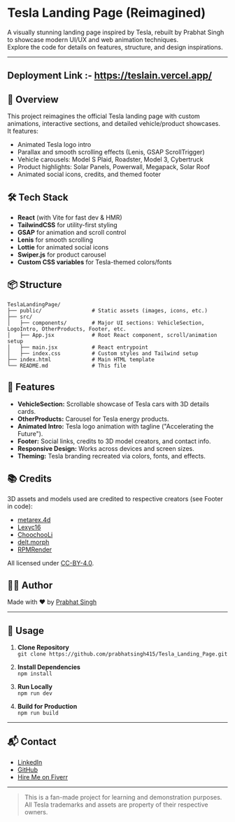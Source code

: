# Tesla Landing Page (Reimagined)

A visually stunning landing page inspired by Tesla, rebuilt by Prabhat Singh to showcase modern UI/UX and web animation techniques.  
Explore the code for details on features, structure, and design inspirations.

---

## Deployment Link :- https://teslain.vercel.app/

## 🚗 Overview

This project reimagines the official Tesla landing page with custom animations, interactive sections, and detailed vehicle/product showcases.  
It features:

- Animated Tesla logo intro
- Parallax and smooth scrolling effects (Lenis, GSAP ScrollTrigger)
- Vehicle carousels: Model S Plaid, Roadster, Model 3, Cybertruck
- Product highlights: Solar Panels, Powerwall, Megapack, Solar Roof
- Animated social icons, credits, and themed footer

## 🛠️ Tech Stack

- **React** (with Vite for fast dev & HMR)
- **TailwindCSS** for utility-first styling
- **GSAP** for animation and scroll control
- **Lenis** for smooth scrolling
- **Lottie** for animated social icons
- **Swiper.js** for product carousel
- **Custom CSS variables** for Tesla-themed colors/fonts

## 📦 Structure

```
TeslaLandingPage/
├── public/                # Static assets (images, icons, etc.)
├── src/
│   ├── components/        # Major UI sections: VehicleSection, LogoIntro, OtherProducts, Footer, etc.
│   ├── App.jsx            # Root React component, scroll/animation setup
│   ├── main.jsx           # React entrypoint
│   ├── index.css          # Custom styles and Tailwind setup
├── index.html             # Main HTML template
└── README.md              # This file
```

## 🚀 Features

- **VehicleSection:** Scrollable showcase of Tesla cars with 3D details cards.
- **OtherProducts:** Carousel for Tesla energy products.
- **Animated Intro:** Tesla logo animation with tagline ("Accelerating the Future").
- **Footer:** Social links, credits to 3D model creators, and contact info.
- **Responsive Design:** Works across devices and screen sizes.
- **Theming:** Tesla branding recreated via colors, fonts, and effects.

## 📚 Credits

3D assets and models used are credited to respective creators (see Footer in code):

- [metarex.4d](https://sketchfab.com/metarex.4d)
- [Lexyc16](https://sketchfab.com/Lexyc16)
- [ChoochooLi](https://sketchfab.com/ChoochooLi)
- [delt.morph](https://sketchfab.com/delt.morph)
- [RPMRender](https://sketchfab.com/RPMRender)

All licensed under [CC-BY-4.0](https://creativecommons.org/licenses/by/4.0/).

## 👨‍💻 Author

Made with ❤️ by [Prabhat Singh](https://github.com/prabhatsingh415)

---

## 📝 Usage

1. **Clone Repository**  
   `git clone https://github.com/prabhatsingh415/Tesla_Landing_Page.git`

2. **Install Dependencies**  
   `npm install`

3. **Run Locally**  
   `npm run dev`

4. **Build for Production**  
   `npm run build`

---

## 📬 Contact

- [LinkedIn](https://www.linkedin.com/in/prabhat-singh-rj415/)
- [GitHub](https://github.com/prabhatsingh415)
- [Hire Me on Fiverr](https://www.fiverr.com/s/vvkBRqz)

---

> This is a fan-made project for learning and demonstration purposes.  
> All Tesla trademarks and assets are property of their respective owners.
